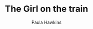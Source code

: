 ---
title: The Girl on the train
author: Paula Hawkins
status: Read
image: the-girl-on-the-train.jpg
start_date: 2024/06/28
end_date: 2024/07/13
rating: 3
length: 395
own: false
---
